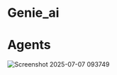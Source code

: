 # Genie_ai

# Agents

![Screenshot 2025-07-07 093749](https://github.com/user-attachments/assets/785147ae-9e3f-4d76-8373-0d10432df7e2)
